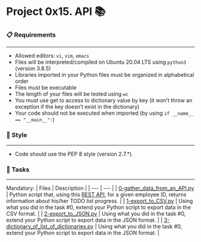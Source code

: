 # Project 0x15. API 📚

### 📋 Requirements
***
* Allowed editors: `vi`, `vim`, `emacs`
* Files will be interpreted/compiled on Ubuntu 20.04 LTS using `python3` (version 3.8.5)
* Libraries imported in your Python files must be organized in alphabetical order
* Files must be executable
* The length of your files will be tested using `wc`
* You must use get to access to dictionary value by key (it won’t throw an exception if the key doesn’t exist in the dictionary)
* Your code should not be executed when imported (by using `if __name__ == "__main__":`)

### 🎨 Style
***
* Code should use the PEP 8 style (version 2.7.*).

### 🎯 Tasks
***
Mandatory:
| Files | Description |
| --- | --- |
| [0-gather_data_from_an_API.py]() | Python script that, using this [REST API](https://jsonplaceholder.typicode.com/), for a given employee ID, returns information about his/her TODO list progress. |
| [1-export_to_CSV.py]() | Using what you did in the task #0, extend your Python script to export data in the CSV format. |
| [2-export_to_JSON.py]() | Using what you did in the task #0, extend your Python script to export data in the JSON format. |
| [3-dictionary_of_list_of_dictionaries.py]() | Using what you did in the task #0, extend your Python script to export data in the JSON format. |